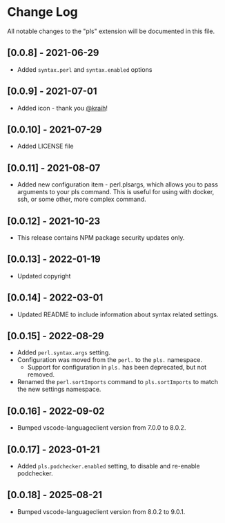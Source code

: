 # Change Log

All notable changes to the "pls" extension will be documented in this file.

## [0.0.8] - 2021-06-29
- Added `syntax.perl` and `syntax.enabled` options

## [0.0.9] - 2021-07-01
- Added icon - thank you [@kraih](https://github.com/kraih)!

## [0.0.10] - 2021-07-29
- Added LICENSE file

## [0.0.11] - 2021-08-07
- Added new configuration item - perl.plsargs, which
  allows you to pass arguments to your pls command. This is useful
  for using with docker, ssh, or some other, more complex command.

## [0.0.12] - 2021-10-23
- This release contains NPM package security updates only.

## [0.0.13] - 2022-01-19
- Updated copyright

## [0.0.14] - 2022-03-01
- Updated README to include information about syntax related settings.

## [0.0.15] - 2022-08-29
- Added `perl.syntax.args` setting.
- Configuration was moved from the `perl.` to the `pls.` namespace.
  - Support for configuration in `pls.` has been deprecated, but not removed.
- Renamed the `perl.sortImports` command to `pls.sortImports` to match the new settings namespace.

## [0.0.16] - 2022-09-02
- Bumped vscode-languageclient version from 7.0.0 to 8.0.2.

## [0.0.17] - 2023-01-21
- Added `pls.podchecker.enabled` setting, to disable and re-enable podchecker.

## [0.0.18] - 2025-08-21
- Bumped vscode-languageclient version from 8.0.2 to 9.0.1.